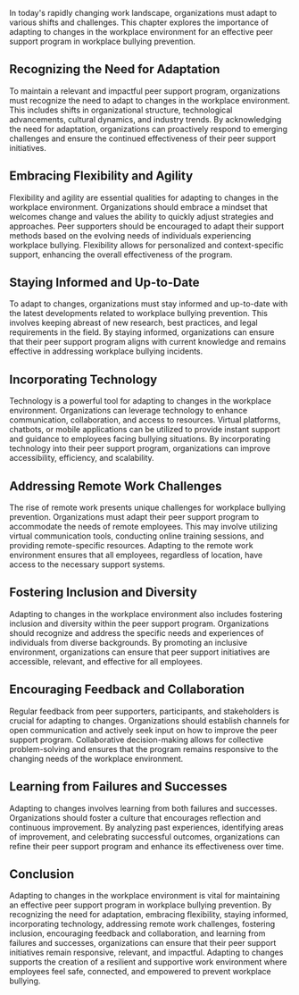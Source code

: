 
In today's rapidly changing work landscape, organizations must adapt to various shifts and challenges. This chapter explores the importance of adapting to changes in the workplace environment for an effective peer support program in workplace bullying prevention.

Recognizing the Need for Adaptation
-----------------------------------

To maintain a relevant and impactful peer support program, organizations must recognize the need to adapt to changes in the workplace environment. This includes shifts in organizational structure, technological advancements, cultural dynamics, and industry trends. By acknowledging the need for adaptation, organizations can proactively respond to emerging challenges and ensure the continued effectiveness of their peer support initiatives.

Embracing Flexibility and Agility
---------------------------------

Flexibility and agility are essential qualities for adapting to changes in the workplace environment. Organizations should embrace a mindset that welcomes change and values the ability to quickly adjust strategies and approaches. Peer supporters should be encouraged to adapt their support methods based on the evolving needs of individuals experiencing workplace bullying. Flexibility allows for personalized and context-specific support, enhancing the overall effectiveness of the program.

Staying Informed and Up-to-Date
-------------------------------

To adapt to changes, organizations must stay informed and up-to-date with the latest developments related to workplace bullying prevention. This involves keeping abreast of new research, best practices, and legal requirements in the field. By staying informed, organizations can ensure that their peer support program aligns with current knowledge and remains effective in addressing workplace bullying incidents.

Incorporating Technology
------------------------

Technology is a powerful tool for adapting to changes in the workplace environment. Organizations can leverage technology to enhance communication, collaboration, and access to resources. Virtual platforms, chatbots, or mobile applications can be utilized to provide instant support and guidance to employees facing bullying situations. By incorporating technology into their peer support program, organizations can improve accessibility, efficiency, and scalability.

Addressing Remote Work Challenges
---------------------------------

The rise of remote work presents unique challenges for workplace bullying prevention. Organizations must adapt their peer support program to accommodate the needs of remote employees. This may involve utilizing virtual communication tools, conducting online training sessions, and providing remote-specific resources. Adapting to the remote work environment ensures that all employees, regardless of location, have access to the necessary support systems.

Fostering Inclusion and Diversity
---------------------------------

Adapting to changes in the workplace environment also includes fostering inclusion and diversity within the peer support program. Organizations should recognize and address the specific needs and experiences of individuals from diverse backgrounds. By promoting an inclusive environment, organizations can ensure that peer support initiatives are accessible, relevant, and effective for all employees.

Encouraging Feedback and Collaboration
--------------------------------------

Regular feedback from peer supporters, participants, and stakeholders is crucial for adapting to changes. Organizations should establish channels for open communication and actively seek input on how to improve the peer support program. Collaborative decision-making allows for collective problem-solving and ensures that the program remains responsive to the changing needs of the workplace environment.

Learning from Failures and Successes
------------------------------------

Adapting to changes involves learning from both failures and successes. Organizations should foster a culture that encourages reflection and continuous improvement. By analyzing past experiences, identifying areas of improvement, and celebrating successful outcomes, organizations can refine their peer support program and enhance its effectiveness over time.

Conclusion
----------

Adapting to changes in the workplace environment is vital for maintaining an effective peer support program in workplace bullying prevention. By recognizing the need for adaptation, embracing flexibility, staying informed, incorporating technology, addressing remote work challenges, fostering inclusion, encouraging feedback and collaboration, and learning from failures and successes, organizations can ensure that their peer support initiatives remain responsive, relevant, and impactful. Adapting to changes supports the creation of a resilient and supportive work environment where employees feel safe, connected, and empowered to prevent workplace bullying.
